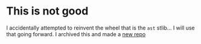 # This is not good
I accidentally attempted to reinvent the wheel that is the `ast` stlib... I will use that going forward. I archived this and made a [new repo](https://github.com/AstroFloof/spaghet) 
